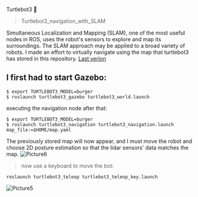 Turtlebot3 :minidisc:

>Turtlebot3_navigation_with_SLAM

Simultaneous Localization and Mapping (SLAM), one of the most useful nodes in ROS, uses the robot's sensors to explore and map its surroundings. The SLAM approach may be applied to a broad variety of robots.
I made an effort to virtually navigate using the map that turtlebot3 has stored in this repository. [Last verion](https://github.com/ghada233/Smart-Methods-Training/tree/main/Task2_SLAM)

I first had to start Gazebo:
---------
~~~
$ export TURTLEBOT3_MODEL=burger
$ roslaunch turtlebot3_gazebo turtlebot3_world.launch
~~~

executing the navigation node after that:

~~~~
$ export TURTLEBOT3_MODEL=burger
$ roslaunch turtlebot3_navigation turtlebot3_navigation.launch map_file:=$HOME/map.yaml
~~~~

The previously stored map will now appear, and I must move the robot and choose 2D posture estimation so that the lidar sensors' data matches the map.
![Picture6](https://user-images.githubusercontent.com/70041510/186397548-cdf5f911-c3ea-4cea-8d39-da7a85eeef80.png)


>now use a keyboard to move the bot:
~~~
roslaunch turtlebot3_teleop turtlebot3_teleop_key.launch
~~~
![Picture5](https://user-images.githubusercontent.com/70041510/186397193-88db99fd-5330-44bd-83fa-29c9811554ae.png)
